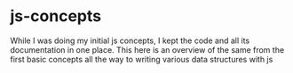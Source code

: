 # js-concepts
While I was doing my initial js concepts, I kept the code and all its documentation in one place.
This here is an overview of the same from the first basic concepts all the way to writing various data structures with js

